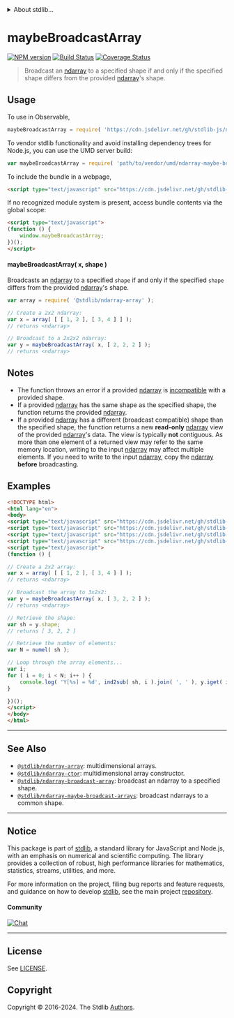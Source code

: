 <!--

@license Apache-2.0

Copyright (c) 2023 The Stdlib Authors.

Licensed under the Apache License, Version 2.0 (the "License");
you may not use this file except in compliance with the License.
You may obtain a copy of the License at

   http://www.apache.org/licenses/LICENSE-2.0

Unless required by applicable law or agreed to in writing, software
distributed under the License is distributed on an "AS IS" BASIS,
WITHOUT WARRANTIES OR CONDITIONS OF ANY KIND, either express or implied.
See the License for the specific language governing permissions and
limitations under the License.

-->


<details>
  <summary>
    About stdlib...
  </summary>
  <p>We believe in a future in which the web is a preferred environment for numerical computation. To help realize this future, we've built stdlib. stdlib is a standard library, with an emphasis on numerical and scientific computation, written in JavaScript (and C) for execution in browsers and in Node.js.</p>
  <p>The library is fully decomposable, being architected in such a way that you can swap out and mix and match APIs and functionality to cater to your exact preferences and use cases.</p>
  <p>When you use stdlib, you can be absolutely certain that you are using the most thorough, rigorous, well-written, studied, documented, tested, measured, and high-quality code out there.</p>
  <p>To join us in bringing numerical computing to the web, get started by checking us out on <a href="https://github.com/stdlib-js/stdlib">GitHub</a>, and please consider <a href="https://opencollective.com/stdlib">financially supporting stdlib</a>. We greatly appreciate your continued support!</p>
</details>

# maybeBroadcastArray

[![NPM version][npm-image]][npm-url] [![Build Status][test-image]][test-url] [![Coverage Status][coverage-image]][coverage-url] <!-- [![dependencies][dependencies-image]][dependencies-url] -->

> Broadcast an [ndarray][@stdlib/ndarray/ctor] to a specified shape if and only if the specified shape differs from the provided [ndarray][@stdlib/ndarray/ctor]'s shape.

<!-- Section to include introductory text. Make sure to keep an empty line after the intro `section` element and another before the `/section` close. -->

<section class="intro">

</section>

<!-- /.intro -->

<!-- Package usage documentation. -->



<section class="usage">

## Usage

To use in Observable,

```javascript
maybeBroadcastArray = require( 'https://cdn.jsdelivr.net/gh/stdlib-js/ndarray-maybe-broadcast-array@umd/browser.js' )
```

To vendor stdlib functionality and avoid installing dependency trees for Node.js, you can use the UMD server build:

```javascript
var maybeBroadcastArray = require( 'path/to/vendor/umd/ndarray-maybe-broadcast-array/index.js' )
```

To include the bundle in a webpage,

```html
<script type="text/javascript" src="https://cdn.jsdelivr.net/gh/stdlib-js/ndarray-maybe-broadcast-array@umd/browser.js"></script>
```

If no recognized module system is present, access bundle contents via the global scope:

```html
<script type="text/javascript">
(function () {
    window.maybeBroadcastArray;
})();
</script>
```

#### maybeBroadcastArray( x, shape )

Broadcasts an [ndarray][@stdlib/ndarray/ctor] to a specified `shape` if and only if the specified `shape` differs from the provided [ndarray][@stdlib/ndarray/ctor]'s shape.

```javascript
var array = require( '@stdlib/ndarray-array' );

// Create a 2x2 ndarray:
var x = array( [ [ 1, 2 ], [ 3, 4 ] ] );
// returns <ndarray>

// Broadcast to a 2x2x2 ndarray:
var y = maybeBroadcastArray( x, [ 2, 2, 2 ] );
// returns <ndarray>
```

</section>

<!-- /.usage -->

<!-- Package usage notes. Make sure to keep an empty line after the `section` element and another before the `/section` close. -->

<section class="notes">

## Notes

-   The function throws an error if a provided [ndarray][@stdlib/ndarray/ctor] is [incompatible][@stdlib/ndarray/base/broadcast-shapes] with a provided shape.
-   If a provided [ndarray][@stdlib/ndarray/ctor] has the same shape as the specified shape, the function returns the provided [ndarray][@stdlib/ndarray/ctor].
-   If a provided [ndarray][@stdlib/ndarray/ctor] has a different (broadcast compatible) shape than the specified shape, the function returns a new **read-only** [ndarray][@stdlib/ndarray/ctor] view of the provided [ndarray][@stdlib/ndarray/ctor]'s data. The view is typically **not** contiguous. As more than one element of a returned view may refer to the same memory location, writing to the input [ndarray][@stdlib/ndarray/ctor] may affect multiple elements. If you need to write to the input [ndarray][@stdlib/ndarray/ctor], copy the [ndarray][@stdlib/ndarray/ctor] **before** broadcasting.

</section>

<!-- /.notes -->

<!-- Package usage examples. -->

<section class="examples">

## Examples

<!-- eslint no-undef: "error" -->

```html
<!DOCTYPE html>
<html lang="en">
<body>
<script type="text/javascript" src="https://cdn.jsdelivr.net/gh/stdlib-js/ndarray-array@umd/browser.js"></script>
<script type="text/javascript" src="https://cdn.jsdelivr.net/gh/stdlib-js/ndarray-base-numel@umd/browser.js"></script>
<script type="text/javascript" src="https://cdn.jsdelivr.net/gh/stdlib-js/ndarray-ind2sub@umd/browser.js"></script>
<script type="text/javascript" src="https://cdn.jsdelivr.net/gh/stdlib-js/ndarray-maybe-broadcast-array@umd/browser.js"></script>
<script type="text/javascript">
(function () {

// Create a 2x2 array:
var x = array( [ [ 1, 2 ], [ 3, 4 ] ] );
// returns <ndarray>

// Broadcast the array to 3x2x2:
var y = maybeBroadcastArray( x, [ 3, 2, 2 ] );
// returns <ndarray>

// Retrieve the shape:
var sh = y.shape;
// returns [ 3, 2, 2 ]

// Retrieve the number of elements:
var N = numel( sh );

// Loop through the array elements...
var i;
for ( i = 0; i < N; i++ ) {
    console.log( 'Y[%s] = %d', ind2sub( sh, i ).join( ', ' ), y.iget( i ) );
}

})();
</script>
</body>
</html>
```

</section>

<!-- /.examples -->

<!-- Section to include cited references. If references are included, add a horizontal rule *before* the section. Make sure to keep an empty line after the `section` element and another before the `/section` close. -->

<section class="references">

</section>

<!-- /.references -->

<!-- Section for related `stdlib` packages. Do not manually edit this section, as it is automatically populated. -->

<section class="related">

* * *

## See Also

-   <span class="package-name">[`@stdlib/ndarray-array`][@stdlib/ndarray/array]</span><span class="delimiter">: </span><span class="description">multidimensional arrays.</span>
-   <span class="package-name">[`@stdlib/ndarray-ctor`][@stdlib/ndarray/ctor]</span><span class="delimiter">: </span><span class="description">multidimensional array constructor.</span>
-   <span class="package-name">[`@stdlib/ndarray-broadcast-array`][@stdlib/ndarray/broadcast-array]</span><span class="delimiter">: </span><span class="description">broadcast an ndarray to a specified shape.</span>
-   <span class="package-name">[`@stdlib/ndarray-maybe-broadcast-arrays`][@stdlib/ndarray/maybe-broadcast-arrays]</span><span class="delimiter">: </span><span class="description">broadcast ndarrays to a common shape.</span>

</section>

<!-- /.related -->

<!-- Section for all links. Make sure to keep an empty line after the `section` element and another before the `/section` close. -->


<section class="main-repo" >

* * *

## Notice

This package is part of [stdlib][stdlib], a standard library for JavaScript and Node.js, with an emphasis on numerical and scientific computing. The library provides a collection of robust, high performance libraries for mathematics, statistics, streams, utilities, and more.

For more information on the project, filing bug reports and feature requests, and guidance on how to develop [stdlib][stdlib], see the main project [repository][stdlib].

#### Community

[![Chat][chat-image]][chat-url]

---

## License

See [LICENSE][stdlib-license].


## Copyright

Copyright &copy; 2016-2024. The Stdlib [Authors][stdlib-authors].

</section>

<!-- /.stdlib -->

<!-- Section for all links. Make sure to keep an empty line after the `section` element and another before the `/section` close. -->

<section class="links">

[npm-image]: http://img.shields.io/npm/v/@stdlib/ndarray-maybe-broadcast-array.svg
[npm-url]: https://npmjs.org/package/@stdlib/ndarray-maybe-broadcast-array

[test-image]: https://github.com/stdlib-js/ndarray-maybe-broadcast-array/actions/workflows/test.yml/badge.svg?branch=main
[test-url]: https://github.com/stdlib-js/ndarray-maybe-broadcast-array/actions/workflows/test.yml?query=branch:main

[coverage-image]: https://img.shields.io/codecov/c/github/stdlib-js/ndarray-maybe-broadcast-array/main.svg
[coverage-url]: https://codecov.io/github/stdlib-js/ndarray-maybe-broadcast-array?branch=main

<!--

[dependencies-image]: https://img.shields.io/david/stdlib-js/ndarray-maybe-broadcast-array.svg
[dependencies-url]: https://david-dm.org/stdlib-js/ndarray-maybe-broadcast-array/main

-->

[chat-image]: https://img.shields.io/gitter/room/stdlib-js/stdlib.svg
[chat-url]: https://app.gitter.im/#/room/#stdlib-js_stdlib:gitter.im

[stdlib]: https://github.com/stdlib-js/stdlib

[stdlib-authors]: https://github.com/stdlib-js/stdlib/graphs/contributors

[umd]: https://github.com/umdjs/umd
[es-module]: https://developer.mozilla.org/en-US/docs/Web/JavaScript/Guide/Modules

[deno-url]: https://github.com/stdlib-js/ndarray-maybe-broadcast-array/tree/deno
[umd-url]: https://github.com/stdlib-js/ndarray-maybe-broadcast-array/tree/umd
[esm-url]: https://github.com/stdlib-js/ndarray-maybe-broadcast-array/tree/esm
[branches-url]: https://github.com/stdlib-js/ndarray-maybe-broadcast-array/blob/main/branches.md

[stdlib-license]: https://raw.githubusercontent.com/stdlib-js/ndarray-maybe-broadcast-array/main/LICENSE

[@stdlib/ndarray/ctor]: https://github.com/stdlib-js/ndarray-ctor/tree/umd

[@stdlib/ndarray/base/broadcast-shapes]: https://github.com/stdlib-js/ndarray-base-broadcast-shapes/tree/umd

<!-- <related-links> -->

[@stdlib/ndarray/array]: https://github.com/stdlib-js/ndarray-array/tree/umd

[@stdlib/ndarray/broadcast-array]: https://github.com/stdlib-js/ndarray-broadcast-array/tree/umd

[@stdlib/ndarray/maybe-broadcast-arrays]: https://github.com/stdlib-js/ndarray-maybe-broadcast-arrays/tree/umd

<!-- </related-links> -->

</section>

<!-- /.links -->
